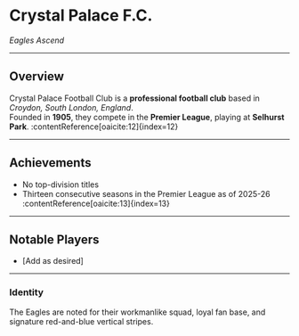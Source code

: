 # Crystal Palace F.C.

*Eagles Ascend*

---

## Overview
Crystal Palace Football Club is a **professional football club** based in *Croydon, South London, England*.  
Founded in **1905**, they compete in the **Premier League**, playing at **Selhurst Park**. :contentReference[oaicite:12]{index=12}

---

## Achievements
- No top-division titles  
- Thirteen consecutive seasons in the Premier League as of 2025-26 :contentReference[oaicite:13]{index=13}

---

## Notable Players
- [Add as desired]

---

### Identity
The Eagles are noted for their workmanlike squad, loyal fan base, and signature red-and-blue vertical stripes.